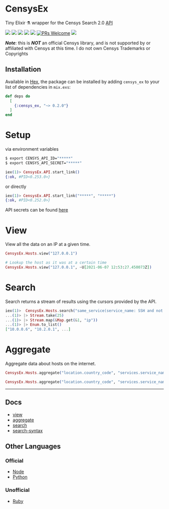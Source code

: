 # CensysEx
Tiny Elixir ⚗️ wrapper for the Censys Search 2.0 [API](https://search.censys.io/api) 

[![](https://github.com/bwireman/censys_ex/actions/workflows/elixir.yml/badge.svg?branch=main)](https://github.com/bwireman/censys_ex/actions/workflows/elixir.yml)
[![](https://img.shields.io/github/license/bwireman/censys_ex?color=brightgreen)](https://github.com/bwireman/censys_ex/blob/main/LICENSE)
[![](https://img.shields.io/github/last-commit/bwireman/censys_ex)](https://github.com/bwireman/censys_ex/commit/main)
[![](https://img.shields.io/hexpm/v/censys_ex?color=brightgreen&style=flat)](https://hexdocs.pm/censys_ex/readme.html)
[![](https://img.shields.io/hexpm/dt/censys_ex?color=brightgreen)](https://hex.pm/packages/censys_ex/)
[![PRs Welcome](https://img.shields.io/badge/PRs-welcome-brightgreen)](http://makeapullrequest.com)
![](https://img.shields.io/badge/Sick-as%20hell%20%F0%9F%A4%98-red)

_**Note**_: this is **_NOT_** an official Censys library, and is not supported by or affiliated with Censys at this time. I do not own Censys Trademarks or Copyrights

## Installation

Available in [Hex](https://hex.pm/packages/censys_ex), the package can be installed by adding `censys_ex` to your list of dependencies in `mix.exs`:

```elixir
def deps do
  [
    {:censys_ex, "~> 0.2.0"}
  ]
end
```

# Setup
via environment variables
```bash
$ export CENSYS_API_ID="*****"
$ export CENSYS_API_SECRET="*****"
```

```elixir
iex(1)> CensysEx.API.start_link()
{:ok, #PID<0.253.0>}
```
or directly
```elixir
iex(1)> CensysEx.API.start_link("*****", "*****")
{:ok, #PID<0.252.0>}
```
API secrets can be found [here](https://search.censys.io/account/api)


# View

View all the data on an IP at a given time. 

```elixir
CensysEx.Hosts.view("127.0.0.1")

# Lookup the host as it was at a certain time
CensysEx.Hosts.view("127.0.0.1", ~U[2021-06-07 12:53:27.450073Z])
```

# Search
Search returns a stream of results using the cursors provided by the API.

```elixir
iex(1)>  CensysEx.Hosts.search("same_service(service_name: SSH and not port: 22)")
...(1)> |> Stream.take(25)
...(1)> |> Stream.map(&Map.get(&1, "ip"))
...(1)> |> Enum.to_list()
["10.0.0.6", "10.2.0.1", ...]
```

# Aggregate

Aggregate data about hosts on the internet.

```elixir
CensysEx.Hosts.aggregate("location.country_code", "services.service_name: MEMCACHED")

CensysEx.Hosts.aggregate("location.country_code", "services.service_name: MEMCACHED", 10)
```
---
## Docs
- [view](https://search.censys.io/api/docs/v2/hosts/view)
- [aggregate](https://search.censys.io/api/docs/v2/hosts/aggregate)
- [search](https://search.censys.io/api/docs/v2/search)
- [search-syntax](https://search.censys.io/search/language?resource=hosts)

## Other Languages

### Official
- [Node](https://github.com/censys/censys-node-js)
- [Python](https://github.com/censys/censys-python)

### Unofficial
- [Ruby](https://github.com/ninoseki/censysx/)
